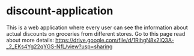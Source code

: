 # discount-application
This is a web application where every user can see the information about actual discounts on groceries from different stores.
Go to this page read about more details: https://drive.google.com/file/d/1RihgN8x2IQ3A-_2_EKs4Yg22qYGS-NfL/view?usp=sharing
